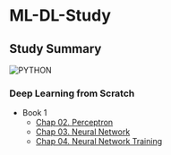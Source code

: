 # ML-DL-Study

## Study Summary
![PYTHON](https://img.shields.io/badge/PYTHON-3.7-3776AB?style=plastic&logo=Python&logoColor=white)  

### Deep Learning from Scratch
- Book 1
  - [Chap 02. Perceptron](https://github.com/cow-coding/ML-DL-Study/tree/master/DL%20from%20Scratch/Book%201/Chap02)
  - [Chap 03. Neural Network](https://github.com/cow-coding/ML-DL-Study/tree/master/DL%20from%20Scratch/Book%201/Chap03)
  - [Chap 04. Neural Network Training](https://github.com/cow-coding/ML-DL-Study/tree/master/DL%20from%20Scratch/Book%201/Chap04)


